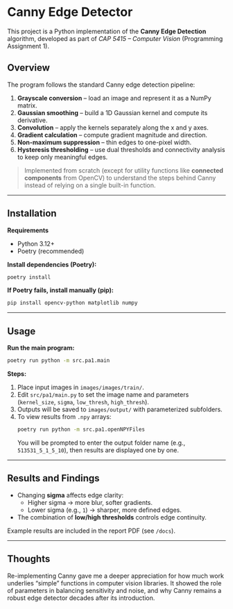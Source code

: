# Canny Edge Detector

This project is a Python implementation of the **Canny Edge Detection** algorithm, developed as part of *CAP 5415 – Computer Vision* (Programming Assignment 1).

## Overview

The program follows the standard Canny edge detection pipeline:

1. **Grayscale conversion** – load an image and represent it as a NumPy matrix.
2. **Gaussian smoothing** – build a 1D Gaussian kernel and compute its derivative.
3. **Convolution** – apply the kernels separately along the x and y axes.
4. **Gradient calculation** – compute gradient magnitude and direction.
5. **Non-maximum suppression** – thin edges to one-pixel width.
6. **Hysteresis thresholding** – use dual thresholds and connectivity analysis to keep only meaningful edges.

> Implemented from scratch (except for utility functions like **connected components** from OpenCV) to understand the steps behind Canny instead of relying on a single built-in function.

---

## Installation

**Requirements**

- Python 3.12+  
- Poetry (recommended)

**Install dependencies (Poetry):**
```bash
poetry install
```

**If Poetry fails, install manually (pip):**
```bash
pip install opencv-python matplotlib numpy
```

---

## Usage

**Run the main program:**
```bash
poetry run python -m src.pa1.main
```

**Steps:**
1. Place input images in `images/images/train/`.
2. Edit `src/pa1/main.py` to set the image name and parameters (`kernel_size`, `sigma`, `low_thresh`, `high_thresh`).
3. Outputs will be saved to `images/output/` with parameterized subfolders.
4. To view results from `.npy` arrays:
   ```bash
   poetry run python -m src.pa1.openNPYFiles
   ```
   You will be prompted to enter the output folder name (e.g., `513531_5_1_5_10`), then results are displayed one by one.

---

## Results and Findings

- Changing **sigma** affects edge clarity:
  - Higher sigma → more blur, softer gradients.
  - Lower sigma (e.g., `1`) → sharper, more defined edges.
- The combination of **low/high thresholds** controls edge continuity.

Example results are included in the report PDF (see `/docs`).

---

## Thoughts

Re-implementing Canny gave me a deeper appreciation for how much work underlies “simple” functions in computer vision libraries. It showed the role of parameters in balancing sensitivity and noise, and why Canny remains a robust edge detector decades after its introduction.
